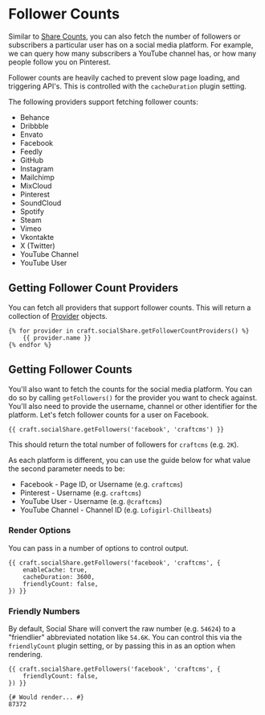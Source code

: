 # Follower Counts
Similar to [Share Counts](docs:feature-tour/share-counts), you can also fetch the number of followers or subscribers a particular user has on a social media platform. For example, we can query how many subscribers a YouTube channel has, or how many people follow you on Pinterest.

Follower counts are heavily cached to prevent slow page loading, and triggering API's. This is controlled with the `cacheDuration` plugin setting.

The following providers support fetching follower counts:

- Behance
- Dribbble
- Envato
- Facebook
- Feedly
- GitHub
- Instagram
- Mailchimp
- MixCloud
- Pinterest
- SoundCloud
- Spotify
- Steam
- Vimeo
- Vkontakte
- X (Twitter)
- YouTube Channel
- YouTube User

## Getting Follower Count Providers
You can fetch all providers that support follower counts. This will return a collection of [Provider](docs:developers/provider) objects.

```twig
{% for provider in craft.socialShare.getFollowerCountProviders() %}
    {{ provider.name }}
{% endfor %}
```

## Getting Follower Counts
You'll also want to fetch the counts for the social media platform. You can do so by calling `getFollowers()` for the provider you want to check against. You'll also need to provide the username, channel or other identifier for the platform. Let's fetch follower counts for a user on Facebook.

```twig
{{ craft.socialShare.getFollowers('facebook', 'craftcms') }}
```

This should return the total number of followers for `craftcms` (e.g. `2K`).

As each platform is different, you can use the guide below for what value the second parameter needs to be:

- Facebook - Page ID, or Username (e.g. `craftcms`)
- Pinterest - Username (e.g. `craftcms`)
- YouTube User - Username (e.g. `@craftcms`)
- YouTube Channel - Channel ID (e.g. `Lofigirl-Chillbeats`)

### Render Options
You can pass in a number of options to control output.

```twig
{{ craft.socialShare.getFollowers('facebook', 'craftcms', {
    enableCache: true,
    cacheDuration: 3600,
    friendlyCount: false,
}) }}
```

### Friendly Numbers
By default, Social Share will convert the raw number (e.g. `54624`) to a "friendlier" abbreviated notation like `54.6K`. You can control this via the `friendlyCount` plugin setting, or by passing this in as an option when rendering.

```twig
{{ craft.socialShare.getFollowers('facebook', 'craftcms', {
    friendlyCount: false,
}) }}

{# Would render... #}
87372
```

